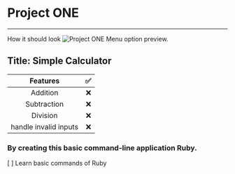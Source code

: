 # Project ONE
--------------
How it should look
![Project ONE Menu option preview.](https://github.com/sudohappy/Playground/tree/sushicat/JJ/sushicat/img/P1_preview.png)

## Title: Simple Calculator

| Features | :white_check_mark: |
|   :---:  |               ---: |
| Addition | :x: |
| Subtraction | :x: |
| Division | :x: |
| handle invalid inputs | :x: |

### By creating this basic command-line application Ruby.
[ ] Learn basic commands of Ruby